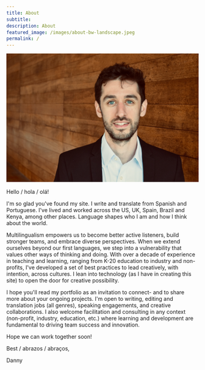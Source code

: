 ```yaml
---
title: About 
subtitle: 
description: About
featured_image: /images/about-bw-landscape.jpeg
permalink: /
---
```



![](/images/Persia.jpeg) 

Hello / hola / olá! 

I'm so glad you've found my site. I write and translate from Spanish and Portuguese. I've lived and worked across the US, UK, Spain, Brazil and Kenya, among other places. Language shapes who I am and how I think about the world.  

Multilingualism empowers us to become better active listeners, build stronger teams, and embrace diverse perspectives. When we extend ourselves beyond our first languages, we step into a vulnerability that values other ways of thinking and doing. With over a decade of experience in teaching and learning, ranging from K-20 education to industry and non-profits, I've developed a set of best practices to lead creatively, with intention, across cultures. I lean into technology (as I have in creating this site) to open the door for creative possibility. 

I hope you'll read my portfolio as an invitation to connect- and to share more about your ongoing projects. I'm open to writing, editing and translation jobs (all genres), speaking engagements, and creative collaborations. I also welcome facilitation and consulting in any context (non-profit, industry, education, etc.) where learning and development are fundamental to driving team success and innovation.

Hope we can work together soon! 

Best / abrazos / abraços, 

Danny 



